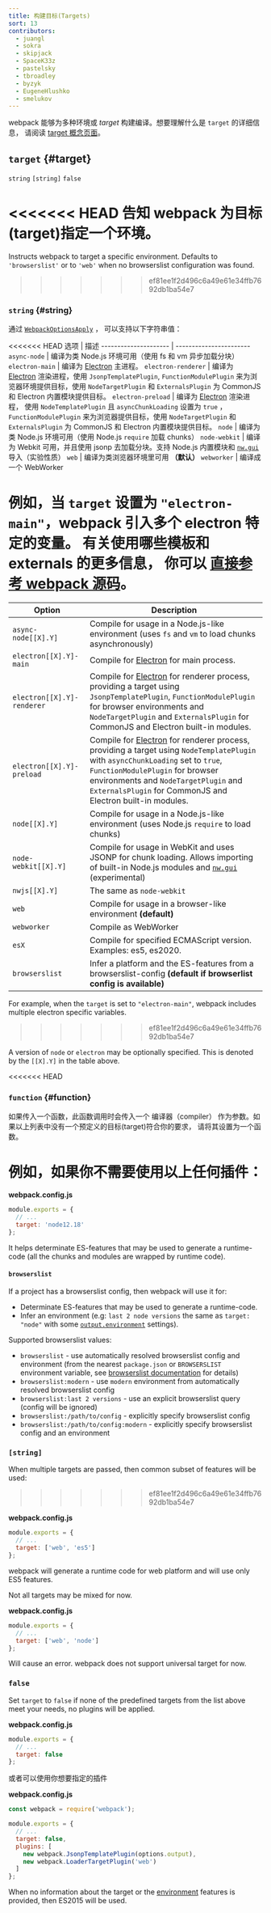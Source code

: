 ```yaml
---
title: 构建目标(Targets)
sort: 13
contributors:
  - juangl
  - sokra
  - skipjack
  - SpaceK33z
  - pastelsky
  - tbroadley
  - byzyk
  - EugeneHlushko
  - smelukov
---
```


webpack 能够为多种环境或 _target_ 构建编译。想要理解什么是 `target` 的详细信息，
请阅读 [target 概念页面](/concepts/targets/)。

## `target` {#target}

`string` `[string]` `false`

<<<<<<< HEAD
告知 webpack 为目标(target)指定一个环境。
=======
Instructs webpack to target a specific environment. Defaults to `'browserslist'` or to `'web'` when no browserslist configuration was found.
>>>>>>> ef81ee1f2d496c6a49e61e34ffb7692db1ba54e7


### `string` {#string}

通过 [`WebpackOptionsApply`](https://github.com/webpack/webpack/blob/master/lib/WebpackOptionsApply.js) ，
可以支持以下字符串值：

<<<<<<< HEAD
选项                | 描述
--------------------- | -----------------------
`async-node`          | 编译为类 Node.js 环境可用（使用 fs 和 vm 异步加载分块）
`electron-main`       |  编译为 [Electron](https://electronjs.org/) 主进程。
`electron-renderer`   | 编译为 [Electron](https://electronjs.org/) 渲染进程，使用 `JsonpTemplatePlugin`, 
`FunctionModulePlugin` 来为浏览器环境提供目标，使用 `NodeTargetPlugin` 和 `ExternalsPlugin`
为 CommonJS 和 Electron 内置模块提供目标。
`electron-preload`    | 编译为 [Electron](https://electronjs.org/) 渲染进程，
使用 `NodeTemplatePlugin` 且 `asyncChunkLoading` 设置为 `true` ，`FunctionModulePlugin` 来为浏览器提供目标，使用 `NodeTargetPlugin` 和 `ExternalsPlugin` 为 CommonJS 和 Electron 内置模块提供目标。
`node`                | 编译为类 Node.js 环境可用（使用 Node.js `require` 加载 chunks）
`node-webkit`         | 编译为 Webkit 可用，并且使用 jsonp 去加载分块。支持 Node.js 内置模块和 [`nw.gui`](http://docs.nwjs.io/en/latest/) 
导入（实验性质）
`web`                 | 编译为类浏览器环境里可用 __（默认）__
`webworker`           | 编译成一个 WebWorker

例如，当 `target` 设置为 `"electron-main"`，webpack 引入多个 electron 特定的变量。
有关使用哪些模板和 externals 的更多信息，
你可以 [直接参考 webpack 源码](https://github.com/webpack/webpack/blob/master/lib/WebpackOptionsApply.js#L148-L183)。
=======
Option                     | Description
-------------------------- | -----------------------
`async-node[[X].Y]`        | Compile for usage in a Node.js-like environment (uses `fs` and `vm` to load chunks asynchronously)
`electron[[X].Y]-main`     | Compile for [Electron](https://electronjs.org/) for main process.
`electron[[X].Y]-renderer` | Compile for [Electron](https://electronjs.org/) for renderer process, providing a target using `JsonpTemplatePlugin`, `FunctionModulePlugin` for browser environments and `NodeTargetPlugin` and `ExternalsPlugin` for CommonJS and Electron built-in modules.
`electron[[X].Y]-preload`  | Compile for [Electron](https://electronjs.org/) for renderer process, providing a target using `NodeTemplatePlugin` with `asyncChunkLoading` set to `true`, `FunctionModulePlugin` for browser environments and `NodeTargetPlugin` and `ExternalsPlugin` for CommonJS and Electron built-in modules.
`node[[X].Y]`              | Compile for usage in a Node.js-like environment (uses Node.js `require` to load chunks)
`node-webkit[[X].Y]`       | Compile for usage in WebKit and uses JSONP for chunk loading. Allows importing of built-in Node.js modules and [`nw.gui`](http://docs.nwjs.io/en/latest/) (experimental)
`nwjs[[X].Y]`              | The same as `node-webkit`
`web`                      | Compile for usage in a browser-like environment __(default)__
`webworker`                | Compile as WebWorker
`esX`                      | Compile for specified ECMAScript version. Examples: es5, es2020.
`browserslist`             | Infer a platform and the ES-features from a browserslist-config __(default if browserlist config is available)__

For example, when the `target` is set to `"electron-main"`, webpack includes multiple electron specific variables.
>>>>>>> ef81ee1f2d496c6a49e61e34ffb7692db1ba54e7

A version of `node` or `electron` may be optionally specified. This is denoted by the `[[X].Y]` in the table above.

<<<<<<< HEAD
### `function` {#function}

如果传入一个函数，此函数调用时会传入一个 编译器（compiler） 作为参数。如果以上列表中没有一个预定义的目标(target)符合你的要求，
请将其设置为一个函数。

例如，如果你不需要使用以上任何插件：
=======
__webpack.config.js__

```js
module.exports = {
  // ...
  target: 'node12.18'
};
```

It helps determinate ES-features that may be used to generate a runtime-code (all the chunks and modules are wrapped by runtime code).

#### `browserslist`

If a project has a browserslist config, then webpack will use it for:

- Determinate ES-features that may be used to generate a runtime-code.
- Infer an environment (e.g: `last 2 node versions` the same as `target: "node"` with some [`output.environment`](/configuration/output/#outputenvironment) settings).

Supported browserslist values:

- `browserslist` - use automatically resolved browserslist config and environment (from the nearest `package.json` or `BROWSERSLIST` environment variable, see [browserslist documentation](https://github.com/browserslist/browserslist#queries) for details)
- `browserslist:modern` - use `modern` environment from automatically resolved browserslist config
- `browserslist:last 2 versions` - use an explicit browserslist query (config will be ignored)
- `browserslist:/path/to/config` - explicitly specify browserslist config
- `browserslist:/path/to/config:modern` - explicitly specify browserslist config and an environment

### `[string]`

When multiple targets are passed, then common subset of features will be used:
>>>>>>> ef81ee1f2d496c6a49e61e34ffb7692db1ba54e7

__webpack.config.js__

```js
module.exports = {
  // ...
  target: ['web', 'es5']
};
```

webpack will generate a runtime code for web platform and will use only ES5 features.

Not all targets may be mixed for now.

__webpack.config.js__

```js
module.exports = {
  // ...
  target: ['web', 'node']
};
```

Will cause an error. webpack does not support universal target for now.

### `false`

Set `target` to `false` if none of the predefined targets from the list above meet your needs, no plugins will be applied.

__webpack.config.js__

```js
module.exports = {
  // ...
  target: false
};
```

或者可以使用你想要指定的插件

__webpack.config.js__

```js
const webpack = require('webpack');

module.exports = {
  // ...
  target: false,
  plugins: [
    new webpack.JsonpTemplatePlugin(options.output),
    new webpack.LoaderTargetPlugin('web')
  ]
};
```

When no information about the target or the [environment](/configuration/output/#outputenvironment) features is provided, then ES2015 will be used.
